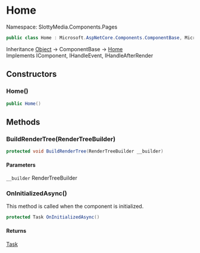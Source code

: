 # Home

Namespace: SlottyMedia.Components.Pages

```csharp
public class Home : Microsoft.AspNetCore.Components.ComponentBase, Microsoft.AspNetCore.Components.IComponent, Microsoft.AspNetCore.Components.IHandleEvent, Microsoft.AspNetCore.Components.IHandleAfterRender
```

Inheritance [Object](https://docs.microsoft.com/en-us/dotnet/api/system.object) → ComponentBase → [Home](./slottymedia.components.pages.home.md)<br>
Implements IComponent, IHandleEvent, IHandleAfterRender

## Constructors

### **Home()**

```csharp
public Home()
```

## Methods

### **BuildRenderTree(RenderTreeBuilder)**

```csharp
protected void BuildRenderTree(RenderTreeBuilder __builder)
```

#### Parameters

`__builder` RenderTreeBuilder<br>

### **OnInitializedAsync()**

This method is called when the component is initialized.

```csharp
protected Task OnInitializedAsync()
```

#### Returns

[Task](https://docs.microsoft.com/en-us/dotnet/api/system.threading.tasks.task)<br>
